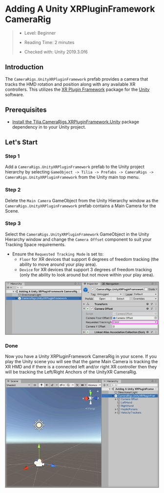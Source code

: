 # Adding A Unity XRPluginFramework CameraRig

> * Level: Beginner
>
> * Reading Time: 2 minutes
>
> * Checked with: Unity 2019.3.0f6

## Introduction

The `CameraRigs.UnityXRPluginFramework` prefab provides a camera that tracks the HMD rotation and position along with any available XR controllers. This utilizes the [XR Plugin Framework] package for the [Unity] software.

## Prerequisites

* [Install the Tilia.CameraRigs.XRPluginFramework.Unity] package dependency in to your Unity project.

## Let's Start

### Step 1

Add a `CameraRigs.UnityXRPluginFramework` prefab to the Unity project hierarchy by selecting `GameObject -> Tilia -> Prefabs -> CameraRigs -> CameraRigs.UnityXRPluginFramework` from the Unity main top menu.

### Step 2

Delete the `Main Camera` GameObject from the Unity Hierarchy window as the `CameraRigs.UnityXRPluginFramework` prefab contains a Main Camera for the Scene.

### Step 3

Select the `CameraRigs.UnityXRPluginFramework` GameObject in the Unity Hierarchy window and change the `Camera Offset` component to suit your Tracking Space requirements.

* Ensure the `Requested Tracking Mode` is set to:
  * `Floor` for XR devices that support 6 degrees of freedom tracking (the ability to move around your play area).
  * `Device` for XR devices that support 3 degrees of freedom tracking (only the ability to look around but not move within your play area).

![Configure Tracking Space Type](assets/images/ConfigureTrackingSpaceType.png)

### Done

Now you have a Unity XRPluginFramework CameraRig in your scene. If you play the Unity scene you will see that the game Main Camera is tracking the XR HMD and if there is a connected left and/or right XR controller then they will be tracking the Left/Right Anchors of the UnityXR CameraRig.

![Prefab In Scene](assets/images/PrefabInScene.png)

[Install the Tilia.CameraRigs.XRPluginFramework.Unity]: ../Installation/README.md
[Unity]: https://unity3d.com/
[XR Plugin Framework]: https://docs.unity3d.com/2019.3/Documentation/Manual/XR.html